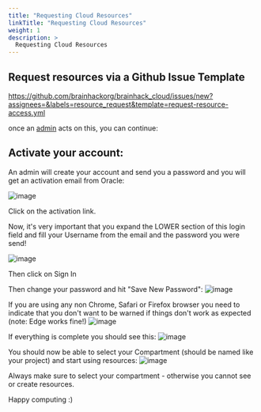 ```yaml
---
title: "Requesting Cloud Resources"
linkTitle: "Requesting Cloud Resources"
weight: 1
description: >
  Requesting Cloud Resources
---
```


## Request resources via a Github Issue Template

https://github.com/brainhackorg/brainhack_cloud/issues/new?assignees=&labels=resource_request&template=request-resource-access.yml

once an [admin](admins/team/) acts on this, you can continue:

## Activate your account:
An admin will create your account and send you a password and you will get an activation email from Oracle:

![image](https://user-images.githubusercontent.com/4021595/157340745-1d565298-a117-401c-9611-93e051e97853.png)

Click on the activation link.

Now, it's very important that you expand the LOWER section of this login field and fill your Username from the email and the password you were send!

![image](https://user-images.githubusercontent.com/4021595/157340962-3021d25f-31b1-44c0-a30a-130c70ac3327.png)

Then click on Sign In

Then change your password and hit "Save New Password":
![image](https://user-images.githubusercontent.com/4021595/157341119-90b9d2e6-d06f-4659-a14f-17d0082c38b1.png)

If you are using any non Chrome, Safari or Firefox browser you need to indicate that you don't want to be warned if things don't work as expected (note: Edge works fine!)
![image](https://user-images.githubusercontent.com/4021595/157341388-d1a70845-ada5-4b0a-8fd9-a307f0c698ae.png)

If everything is complete you should see this:
![image](https://user-images.githubusercontent.com/4021595/157341435-4f604137-78f8-46e0-8fbb-a3113f4fac65.png)


You should now be able to select your Compartment (should be named like your project) and start using resources:
![image](https://user-images.githubusercontent.com/4021595/157345820-81a62c95-5603-4bf7-a266-0991fbd9dcb9.png)

Always make sure to select your compartment - otherwise you cannot see or create resources.

Happy computing :)


